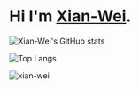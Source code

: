 # Hi I'm [Xian-Wei](https://www.zhuxw.com/).

![Xian-Wei's GitHub stats](https://github-readme-stats.vercel.app/api?username=Xian-Wei&show_icons=true&theme=radical)

![Top Langs](https://github-readme-stats.vercel.app/api/top-langs/?username=Xian-Wei&langs_count=8)

<p align="left"> <img src="https://komarev.com/ghpvc/?username=xian-wei&label=Profile%20views&color=0e75b6&style=flat" alt="xian-wei" /> </p>
